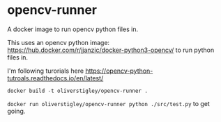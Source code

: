# opencv-runner
A docker image to run opencv python files in.

This uses an opencv python image: https://hub.docker.com/r/jjanzic/docker-python3-opencv/ to run python files in.  

I'm following turorials here https://opencv-python-tutroals.readthedocs.io/en/latest/

`docker build -t oliverstigley/opencv-runner .`

`docker run oliverstigley/opencv-runner python ./src/test.py` to get going. 
